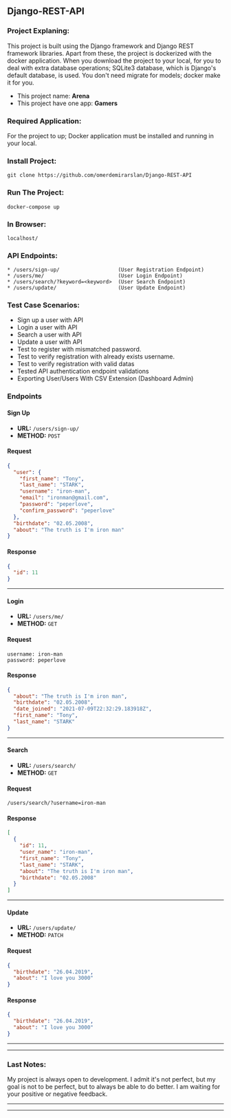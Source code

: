## Django-REST-API

### Project Explaning:

This project is built using the Django framework and Django REST framework libraries. Apart from these, the project is
dockerized with the docker application. When you download the project to your local, for you to deal with extra database
operations; SQLite3 database, which is Django's default database, is used. You don't need migrate for models; docker
make it for you.

* This project name: **Arena**
* This project have one app: **Gamers**

### Required Application:

For the project to up; Docker application must be installed and running in your local.

### Install Project:

    git clone https://github.com/omerdemirarslan/Django-REST-API

### Run The Project:

    docker-compose up

### In Browser:

    localhost/

### API Endpoints:

    * /users/sign-up/                   (User Registration Endpoint)
    * /users/me/                        (User Login Endpoint)
    * /users/search/?keyword=<keyword>  (User Search Endpoint)
    * /users/update/                    (User Update Endpoint)

### Test Case Scenarios:

* Sign up a user with API
* Login a user with API
* Search a user with API
* Update a user with API
* Test to register with mismatched password.
* Test to verify registration with already exists username.
* Test to verify registration with valid datas
* Tested API authentication endpoint validations
* Exporting User/Users With CSV Extension (Dashboard Admin)

### Endpoints

#### Sign Up

* **URL:** `/users/sign-up/`
* **METHOD:** `POST`

#### Request

```json
{
  "user": {
    "first_name": "Tony",
    "last_name": "STARK",
    "username": "iron-man",
    "email": "ironman@gmail.com",
    "password": "peperlove",
    "confirm_password": "peperlove"
  },
  "birthdate": "02.05.2008",
  "about": "The truth is I'm iron man"
}
```

#### Response

```json
{
  "id": 11
}
```

---

#### Login

* **URL:** `/users/me/`
* **METHOD:** `GET`

#### Request

    username: iron-man
    password: peperlove

#### Response

```json
{
  "about": "The truth is I'm iron man",
  "birthdate": "02.05.2008",
  "date_joined": "2021-07-09T22:32:29.183918Z",
  "first_name": "Tony",
  "last_name": "STARK"
}
```

---

#### Search

* **URL:** `/users/search/`
* **METHOD:** `GET`

#### Request

    /users/search/?username=iron-man

#### Response

```json
[
  {
    "id": 11,
    "user_name": "iron-man",
    "first_name": "Tony",
    "last_name": "STARK",
    "about": "The truth is I'm iron man",
    "birthdate": "02.05.2008"
  }
]
```

---

#### Update

* **URL:** `/users/update/`
* **METHOD:** `PATCH`

#### Request

```json
{
  "birthdate": "26.04.2019",
  "about": "I love you 3000"
}
```

#### Response

```json
{
  "birthdate": "26.04.2019",
  "about": "I love you 3000"
}
```

---
---

### Last Notes:

My project is always open to development. I admit it's not perfect, but my goal is not to be perfect, but to always be
able to do better. I am waiting for your positive or negative feedback.


---
---
